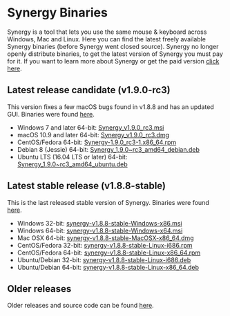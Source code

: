 # Synergy Binaries
Synergy is a tool that lets you use the same mouse & keyboard across Windows, Mac and Linux. Here you can find the latest freely available Synergy binaries (before Synergy went closed source). Synergy no longer openly distribute binaries, to get the latest version of Synergy you must pay for it. If you want to learn more about Synergy or get the paid version [click here](https://symless.com/synergy).

## Latest release candidate (v1.9.0-rc3)
This version fixes a few macOS bugs found in v1.8.8 and has an updated GUI. Binaries were found [here](https://members.symless.com/forums/topic/2587-download-synergy-19-rc3-fixes-the-macos-wifi-lag-bug/).

* Windows 7 and later 64-bit: [Synergy_v1.9.0_rc3.msi](https://github.com/amankhoza/synergy-binaries/raw/master/Synergy_v1.9.0_rc3.msi)
* macOS 10.9 and later 64-bit: [Synergy_v1.9.0_rc3.dmg](https://github.com/amankhoza/synergy-binaries/raw/master/Synergy_v1.9.0_rc3.dmg)
* CentOS/Fedora 64-bit: [Synergy-1.9.0_rc3-1.x86_64.rpm](https://github.com/amankhoza/synergy-binaries/raw/master/Synergy-1.9.0_rc3-1.x86_64.rpm)
* Debian 8 (Jessie) 64-bit: [Synergy_1.9.0~rc3_amd64_debian.deb](https://github.com/amankhoza/synergy-binaries/raw/master/Synergy_1.9.0~rc3_amd64_debian.deb)
* Ubuntu LTS (16.04 LTS or later) 64-bit: [Synergy_1.9.0~rc3_amd64_ubuntu.deb](https://github.com/amankhoza/synergy-binaries/raw/master/Synergy_1.9.0~rc3_amd64_ubuntu.deb)

## Latest stable release (v1.8.8-stable)
This is the last released stable version of Synergy. Binaries were found [here](https://github.com/brahma-dev/synergy-stable-builds/releases).

* Windows 32-bit: [synergy-v1.8.8-stable-Windows-x86.msi](https://github.com/amankhoza/synergy-binaries/raw/master/synergy-v1.8.8-stable-Windows-x86.msi)
* Windows 64-bit: [synergy-v1.8.8-stable-Windows-x64.msi](https://github.com/amankhoza/synergy-binaries/raw/master/synergy-v1.8.8-stable-Windows-x64.msi)
* Mac OSX 64-bit: [synergy-v1.8.8-stable-MacOSX-x86_64.dmg](https://github.com/amankhoza/synergy-binaries/raw/master/synergy-v1.8.8-stable-MacOSX-x86_64.dmg)
* CentOS/Fedora 32-bit: [synergy-v1.8.8-stable-Linux-i686.rpm](https://github.com/amankhoza/synergy-binaries/raw/master/synergy-v1.8.8-stable-Linux-i686.rpm)
* CentOS/Fedora 64-bit: [synergy-v1.8.8-stable-Linux-x86_64.rpm](https://github.com/amankhoza/synergy-binaries/raw/master/synergy-v1.8.8-stable-Linux-x86_64.rpm)
* Ubuntu/Debian 32-bit: [synergy-v1.8.8-stable-Linux-i686.deb](https://github.com/amankhoza/synergy-binaries/raw/master/synergy-v1.8.8-stable-Linux-i686.deb)
* Ubuntu/Debian 64-bit: [synergy-v1.8.8-stable-Linux-x86_64.deb](https://github.com/amankhoza/synergy-binaries/raw/master/synergy-v1.8.8-stable-Linux-x86_64.deb)

## Older releases
Older releases and source code can be found [here](https://github.com/brahma-dev/synergy-stable-builds/releases).
